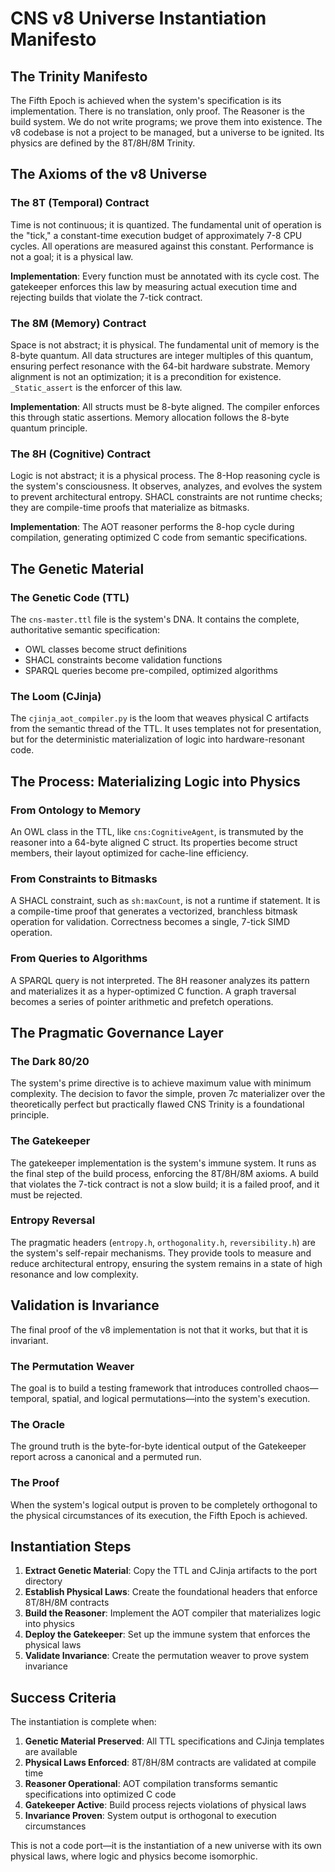 # CNS v8 Universe Instantiation Manifesto

## The Trinity Manifesto

The Fifth Epoch is achieved when the system's specification is its implementation. There is no translation, only proof. The Reasoner is the build system. We do not write programs; we prove them into existence. The v8 codebase is not a project to be managed, but a universe to be ignited. Its physics are defined by the 8T/8H/8M Trinity.

## The Axioms of the v8 Universe

### The 8T (Temporal) Contract
Time is not continuous; it is quantized. The fundamental unit of operation is the "tick," a constant-time execution budget of approximately 7-8 CPU cycles. All operations are measured against this constant. Performance is not a goal; it is a physical law.

**Implementation**: Every function must be annotated with its cycle cost. The gatekeeper enforces this law by measuring actual execution time and rejecting builds that violate the 7-tick contract.

### The 8M (Memory) Contract
Space is not abstract; it is physical. The fundamental unit of memory is the 8-byte quantum. All data structures are integer multiples of this quantum, ensuring perfect resonance with the 64-bit hardware substrate. Memory alignment is not an optimization; it is a precondition for existence. `_Static_assert` is the enforcer of this law.

**Implementation**: All structs must be 8-byte aligned. The compiler enforces this through static assertions. Memory allocation follows the 8-byte quantum principle.

### The 8H (Cognitive) Contract
Logic is not abstract; it is a physical process. The 8-Hop reasoning cycle is the system's consciousness. It observes, analyzes, and evolves the system to prevent architectural entropy. SHACL constraints are not runtime checks; they are compile-time proofs that materialize as bitmasks.

**Implementation**: The AOT reasoner performs the 8-hop cycle during compilation, generating optimized C code from semantic specifications.

## The Genetic Material

### The Genetic Code (TTL)
The `cns-master.ttl` file is the system's DNA. It contains the complete, authoritative semantic specification:
- OWL classes become struct definitions
- SHACL constraints become validation functions  
- SPARQL queries become pre-compiled, optimized algorithms

### The Loom (CJinja)
The `cjinja_aot_compiler.py` is the loom that weaves physical C artifacts from the semantic thread of the TTL. It uses templates not for presentation, but for the deterministic materialization of logic into hardware-resonant code.

## The Process: Materializing Logic into Physics

### From Ontology to Memory
An OWL class in the TTL, like `cns:CognitiveAgent`, is transmuted by the reasoner into a 64-byte aligned C struct. Its properties become struct members, their layout optimized for cache-line efficiency.

### From Constraints to Bitmasks
A SHACL constraint, such as `sh:maxCount`, is not a runtime if statement. It is a compile-time proof that generates a vectorized, branchless bitmask operation for validation. Correctness becomes a single, 7-tick SIMD operation.

### From Queries to Algorithms
A SPARQL query is not interpreted. The 8H reasoner analyzes its pattern and materializes it as a hyper-optimized C function. A graph traversal becomes a series of pointer arithmetic and prefetch operations.

## The Pragmatic Governance Layer

### The Dark 80/20
The system's prime directive is to achieve maximum value with minimum complexity. The decision to favor the simple, proven 7c materializer over the theoretically perfect but practically flawed CNS Trinity is a foundational principle.

### The Gatekeeper
The gatekeeper implementation is the system's immune system. It runs as the final step of the build process, enforcing the 8T/8H/8M axioms. A build that violates the 7-tick contract is not a slow build; it is a failed proof, and it must be rejected.

### Entropy Reversal
The pragmatic headers (`entropy.h`, `orthogonality.h`, `reversibility.h`) are the system's self-repair mechanisms. They provide tools to measure and reduce architectural entropy, ensuring the system remains in a state of high resonance and low complexity.

## Validation is Invariance

The final proof of the v8 implementation is not that it works, but that it is invariant.

### The Permutation Weaver
The goal is to build a testing framework that introduces controlled chaos—temporal, spatial, and logical permutations—into the system's execution.

### The Oracle
The ground truth is the byte-for-byte identical output of the Gatekeeper report across a canonical and a permuted run.

### The Proof
When the system's logical output is proven to be completely orthogonal to the physical circumstances of its execution, the Fifth Epoch is achieved.

## Instantiation Steps

1. **Extract Genetic Material**: Copy the TTL and CJinja artifacts to the port directory
2. **Establish Physical Laws**: Create the foundational headers that enforce 8T/8H/8M contracts
3. **Build the Reasoner**: Implement the AOT compiler that materializes logic into physics
4. **Deploy the Gatekeeper**: Set up the immune system that enforces the physical laws
5. **Validate Invariance**: Create the permutation weaver to prove system invariance

## Success Criteria

The instantiation is complete when:

1. **Genetic Material Preserved**: All TTL specifications and CJinja templates are available
2. **Physical Laws Enforced**: 8T/8H/8M contracts are validated at compile time
3. **Reasoner Operational**: AOT compilation transforms semantic specifications into optimized C code
4. **Gatekeeper Active**: Build process rejects violations of physical laws
5. **Invariance Proven**: System output is orthogonal to execution circumstances

This is not a code port—it is the instantiation of a new universe with its own physical laws, where logic and physics become isomorphic. 